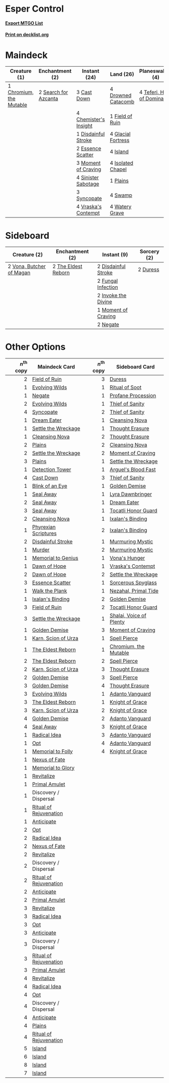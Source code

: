 # Esper Control

#### [Export MTGO List](../collection/Esper%20Control/Esper%20Control.txt)
#### [Print on decklist.org](http://decklist.org/?deckmain=3%09Cast%20Down%0A4%09Chemister's%20Insight%0A1%09Chromium,%20the%20Mutable%0A1%09Disdainful%20Stroke%0A4%09Drowned%20Catacomb%0A2%09Essence%20Scatter%0A1%09Field%20of%20Ruin%0A4%09Glacial%20Fortress%0A4%09Island%0A4%09Isolated%20Chapel%0A3%09Moment%20of%20Craving%0A1%09Plains%0A3%09Ritual%20of%20Soot%0A2%09Search%20for%20Azcanta%0A4%09Sinister%20Sabotage%0A4%09Swamp%0A3%09Syncopate%0A4%09Teferi,%20Hero%20of%20Dominaria%0A4%09Vraska's%20Contempt%0A4%09Watery%20Grave&deckside=2%09Disdainful%20Stroke%0A2%09Duress%0A2%09Fungal%20Infection%0A2%09Invoke%20the%20Divine%0A1%09Moment%20of%20Craving%0A2%09Negate%0A2%09The%20Eldest%20Reborn%0A2%09Vona,%20Butcher%20of%20Magan)
# Maindeck

|                                           Creature (1)                                           |                                        Enchantment (2)                                        |                                          Instant (24)                                          |                                          Land (26)                                          |                                           Planeswalker (4)                                           |                                        Sorcery (3)                                        |
|--------------------------------------------------------------------------------------------------|-----------------------------------------------------------------------------------------------|------------------------------------------------------------------------------------------------|---------------------------------------------------------------------------------------------|------------------------------------------------------------------------------------------------------|-------------------------------------------------------------------------------------------|
|1 [Chromium, the Mutable](http://gatherer.wizards.com/Pages/Card/Details.aspx?multiverseid=447350)|2 [Search for Azcanta](http://gatherer.wizards.com/Pages/Card/Details.aspx?multiverseid=435226)|3 [Cast Down](http://gatherer.wizards.com/Pages/Card/Details.aspx?multiverseid=442969)          |4 [Drowned Catacomb](http://gatherer.wizards.com/Pages/Card/Details.aspx?multiverseid=430633)|4 [Teferi, Hero of Dominaria](http://gatherer.wizards.com/Pages/Card/Details.aspx?multiverseid=443095)|3 [Ritual of Soot](http://gatherer.wizards.com/Pages/Card/Details.aspx?multiverseid=452834)|
|                                                                                                  |                                                                                               |4 [Chemister's Insight](http://gatherer.wizards.com/Pages/Card/Details.aspx?multiverseid=452782)|1 [Field of Ruin](http://gatherer.wizards.com/Pages/Card/Details.aspx?multiverseid=435415)   |                                                                                                      |                                                                                           |
|                                                                                                  |                                                                                               |1 [Disdainful Stroke](http://gatherer.wizards.com/Pages/Card/Details.aspx?multiverseid=446776)  |4 [Glacial Fortress](http://gatherer.wizards.com/Pages/Card/Details.aspx?multiverseid=435416)|                                                                                                      |                                                                                           |
|                                                                                                  |                                                                                               |2 [Essence Scatter](http://gatherer.wizards.com/Pages/Card/Details.aspx?multiverseid=438446)    |4 [Island](http://gatherer.wizards.com/Pages/Card/Details.aspx?multiverseid=439602)          |                                                                                                      |                                                                                           |
|                                                                                                  |                                                                                               |3 [Moment of Craving](http://gatherer.wizards.com/Pages/Card/Details.aspx?multiverseid=439736)  |4 [Isolated Chapel](http://gatherer.wizards.com/Pages/Card/Details.aspx?multiverseid=382189) |                                                                                                      |                                                                                           |
|                                                                                                  |                                                                                               |4 [Sinister Sabotage](http://gatherer.wizards.com/Pages/Card/Details.aspx?multiverseid=452804)  |1 [Plains](http://gatherer.wizards.com/Pages/Card/Details.aspx?multiverseid=439601)          |                                                                                                      |                                                                                           |
|                                                                                                  |                                                                                               |3 [Syncopate](http://gatherer.wizards.com/Pages/Card/Details.aspx?multiverseid=270369)          |4 [Swamp](http://gatherer.wizards.com/Pages/Card/Details.aspx?multiverseid=439603)           |                                                                                                      |                                                                                           |
|                                                                                                  |                                                                                               |4 [Vraska's Contempt](http://gatherer.wizards.com/Pages/Card/Details.aspx?multiverseid=435283)  |4 [Watery Grave](http://gatherer.wizards.com/Pages/Card/Details.aspx?multiverseid=405114)    |                                                                                                      |                                                                                           |


# Sideboard

|                                           Creature (2)                                            |                                       Enchantment (2)                                        |                                         Instant (9)                                          |                                    Sorcery (2)                                    |
|---------------------------------------------------------------------------------------------------|----------------------------------------------------------------------------------------------|----------------------------------------------------------------------------------------------|-----------------------------------------------------------------------------------|
|2 [Vona, Butcher of Magan](http://gatherer.wizards.com/Pages/Card/Details.aspx?multiverseid=435387)|2 [The Eldest Reborn](http://gatherer.wizards.com/Pages/Card/Details.aspx?multiverseid=442978)|2 [Disdainful Stroke](http://gatherer.wizards.com/Pages/Card/Details.aspx?multiverseid=446776)|2 [Duress](http://gatherer.wizards.com/Pages/Card/Details.aspx?multiverseid=270465)|
|                                                                                                   |                                                                                              |2 [Fungal Infection](http://gatherer.wizards.com/Pages/Card/Details.aspx?multiverseid=442982) |                                                                                   |
|                                                                                                   |                                                                                              |2 [Invoke the Divine](http://gatherer.wizards.com/Pages/Card/Details.aspx?multiverseid=447152)|                                                                                   |
|                                                                                                   |                                                                                              |1 [Moment of Craving](http://gatherer.wizards.com/Pages/Card/Details.aspx?multiverseid=439736)|                                                                                   |
|                                                                                                   |                                                                                              |2 [Negate](http://gatherer.wizards.com/Pages/Card/Details.aspx?multiverseid=447135)           |                                                                                   |


# Other Options

|*n*<sup>th</sup> copy|                                          Maindeck Card                                          |*n*<sup>th</sup> copy|                                          Sideboard Card                                          |
|--------------------:|-------------------------------------------------------------------------------------------------|--------------------:|--------------------------------------------------------------------------------------------------|
|                    2|[Field of Ruin](http://gatherer.wizards.com/Pages/Card/Details.aspx?multiverseid=435415)         |                    3|[Duress](http://gatherer.wizards.com/Pages/Card/Details.aspx?multiverseid=270465)                 |
|                    1|[Evolving Wilds](http://gatherer.wizards.com/Pages/Card/Details.aspx?multiverseid=397871)        |                    1|[Ritual of Soot](http://gatherer.wizards.com/Pages/Card/Details.aspx?multiverseid=452834)         |
|                    1|[Negate](http://gatherer.wizards.com/Pages/Card/Details.aspx?multiverseid=447135)                |                    1|[Profane Procession](http://gatherer.wizards.com/Pages/Card/Details.aspx?multiverseid=439826)     |
|                    2|[Evolving Wilds](http://gatherer.wizards.com/Pages/Card/Details.aspx?multiverseid=397871)        |                    1|[Thief of Sanity](http://gatherer.wizards.com/Pages/Card/Details.aspx?multiverseid=452955)        |
|                    4|[Syncopate](http://gatherer.wizards.com/Pages/Card/Details.aspx?multiverseid=270369)             |                    2|[Thief of Sanity](http://gatherer.wizards.com/Pages/Card/Details.aspx?multiverseid=452955)        |
|                    1|[Dream Eater](http://gatherer.wizards.com/Pages/Card/Details.aspx?multiverseid=452788)           |                    1|[Cleansing Nova](http://gatherer.wizards.com/Pages/Card/Details.aspx?multiverseid=447145)         |
|                    1|[Settle the Wreckage](http://gatherer.wizards.com/Pages/Card/Details.aspx?multiverseid=435186)   |                    1|[Thought Erasure](http://gatherer.wizards.com/Pages/Card/Details.aspx?multiverseid=452956)        |
|                    1|[Cleansing Nova](http://gatherer.wizards.com/Pages/Card/Details.aspx?multiverseid=447145)        |                    2|[Thought Erasure](http://gatherer.wizards.com/Pages/Card/Details.aspx?multiverseid=452956)        |
|                    2|[Plains](http://gatherer.wizards.com/Pages/Card/Details.aspx?multiverseid=439601)                |                    2|[Cleansing Nova](http://gatherer.wizards.com/Pages/Card/Details.aspx?multiverseid=447145)         |
|                    2|[Settle the Wreckage](http://gatherer.wizards.com/Pages/Card/Details.aspx?multiverseid=435186)   |                    2|[Moment of Craving](http://gatherer.wizards.com/Pages/Card/Details.aspx?multiverseid=439736)      |
|                    3|[Plains](http://gatherer.wizards.com/Pages/Card/Details.aspx?multiverseid=439601)                |                    1|[Settle the Wreckage](http://gatherer.wizards.com/Pages/Card/Details.aspx?multiverseid=435186)    |
|                    1|[Detection Tower](http://gatherer.wizards.com/Pages/Card/Details.aspx?multiverseid=447386)       |                    1|[Arguel's Blood Fast](http://gatherer.wizards.com/Pages/Card/Details.aspx?multiverseid=439316)    |
|                    4|[Cast Down](http://gatherer.wizards.com/Pages/Card/Details.aspx?multiverseid=442969)             |                    3|[Thief of Sanity](http://gatherer.wizards.com/Pages/Card/Details.aspx?multiverseid=452955)        |
|                    1|[Blink of an Eye](http://gatherer.wizards.com/Pages/Card/Details.aspx?multiverseid=442934)       |                    1|[Golden Demise](http://gatherer.wizards.com/Pages/Card/Details.aspx?multiverseid=439730)          |
|                    1|[Seal Away](http://gatherer.wizards.com/Pages/Card/Details.aspx?multiverseid=442919)             |                    1|[Lyra Dawnbringer](http://gatherer.wizards.com/Pages/Card/Details.aspx?multiverseid=442914)       |
|                    2|[Seal Away](http://gatherer.wizards.com/Pages/Card/Details.aspx?multiverseid=442919)             |                    1|[Dream Eater](http://gatherer.wizards.com/Pages/Card/Details.aspx?multiverseid=452788)            |
|                    3|[Seal Away](http://gatherer.wizards.com/Pages/Card/Details.aspx?multiverseid=442919)             |                    1|[Tocatli Honor Guard](http://gatherer.wizards.com/Pages/Card/Details.aspx?multiverseid=435194)    |
|                    2|[Cleansing Nova](http://gatherer.wizards.com/Pages/Card/Details.aspx?multiverseid=447145)        |                    1|[Ixalan's Binding](http://gatherer.wizards.com/Pages/Card/Details.aspx?multiverseid=435168)       |
|                    1|[Phyrexian Scriptures](http://gatherer.wizards.com/Pages/Card/Details.aspx?multiverseid=442988)  |                    2|[Ixalan's Binding](http://gatherer.wizards.com/Pages/Card/Details.aspx?multiverseid=435168)       |
|                    2|[Disdainful Stroke](http://gatherer.wizards.com/Pages/Card/Details.aspx?multiverseid=446776)     |                    1|[Murmuring Mystic](http://gatherer.wizards.com/Pages/Card/Details.aspx?multiverseid=452795)       |
|                    1|[Murder](http://gatherer.wizards.com/Pages/Card/Details.aspx?multiverseid=442087)                |                    2|[Murmuring Mystic](http://gatherer.wizards.com/Pages/Card/Details.aspx?multiverseid=452795)       |
|                    1|[Memorial to Genius](http://gatherer.wizards.com/Pages/Card/Details.aspx?multiverseid=443131)    |                    1|[Vona's Hunger](http://gatherer.wizards.com/Pages/Card/Details.aspx?multiverseid=439747)          |
|                    1|[Dawn of Hope](http://gatherer.wizards.com/Pages/Card/Details.aspx?multiverseid=452758)          |                    1|[Vraska's Contempt](http://gatherer.wizards.com/Pages/Card/Details.aspx?multiverseid=435283)      |
|                    2|[Dawn of Hope](http://gatherer.wizards.com/Pages/Card/Details.aspx?multiverseid=452758)          |                    2|[Settle the Wreckage](http://gatherer.wizards.com/Pages/Card/Details.aspx?multiverseid=435186)    |
|                    3|[Essence Scatter](http://gatherer.wizards.com/Pages/Card/Details.aspx?multiverseid=438446)       |                    1|[Sorcerous Spyglass](http://gatherer.wizards.com/Pages/Card/Details.aspx?multiverseid=435407)     |
|                    1|[Walk the Plank](http://gatherer.wizards.com/Pages/Card/Details.aspx?multiverseid=435284)        |                    1|[Nezahal, Primal Tide](http://gatherer.wizards.com/Pages/Card/Details.aspx?multiverseid=439702)   |
|                    1|[Ixalan's Binding](http://gatherer.wizards.com/Pages/Card/Details.aspx?multiverseid=435168)      |                    2|[Golden Demise](http://gatherer.wizards.com/Pages/Card/Details.aspx?multiverseid=439730)          |
|                    3|[Field of Ruin](http://gatherer.wizards.com/Pages/Card/Details.aspx?multiverseid=435415)         |                    2|[Tocatli Honor Guard](http://gatherer.wizards.com/Pages/Card/Details.aspx?multiverseid=435194)    |
|                    3|[Settle the Wreckage](http://gatherer.wizards.com/Pages/Card/Details.aspx?multiverseid=435186)   |                    1|[Shalai, Voice of Plenty](http://gatherer.wizards.com/Pages/Card/Details.aspx?multiverseid=442923)|
|                    1|[Golden Demise](http://gatherer.wizards.com/Pages/Card/Details.aspx?multiverseid=439730)         |                    3|[Moment of Craving](http://gatherer.wizards.com/Pages/Card/Details.aspx?multiverseid=439736)      |
|                    1|[Karn, Scion of Urza](http://gatherer.wizards.com/Pages/Card/Details.aspx?multiverseid=442889)   |                    1|[Spell Pierce](http://gatherer.wizards.com/Pages/Card/Details.aspx?multiverseid=425876)           |
|                    1|[The Eldest Reborn](http://gatherer.wizards.com/Pages/Card/Details.aspx?multiverseid=442978)     |                    1|[Chromium, the Mutable](http://gatherer.wizards.com/Pages/Card/Details.aspx?multiverseid=447350)  |
|                    2|[The Eldest Reborn](http://gatherer.wizards.com/Pages/Card/Details.aspx?multiverseid=442978)     |                    2|[Spell Pierce](http://gatherer.wizards.com/Pages/Card/Details.aspx?multiverseid=425876)           |
|                    2|[Karn, Scion of Urza](http://gatherer.wizards.com/Pages/Card/Details.aspx?multiverseid=442889)   |                    3|[Thought Erasure](http://gatherer.wizards.com/Pages/Card/Details.aspx?multiverseid=452956)        |
|                    2|[Golden Demise](http://gatherer.wizards.com/Pages/Card/Details.aspx?multiverseid=439730)         |                    3|[Spell Pierce](http://gatherer.wizards.com/Pages/Card/Details.aspx?multiverseid=425876)           |
|                    3|[Golden Demise](http://gatherer.wizards.com/Pages/Card/Details.aspx?multiverseid=439730)         |                    4|[Thought Erasure](http://gatherer.wizards.com/Pages/Card/Details.aspx?multiverseid=452956)        |
|                    3|[Evolving Wilds](http://gatherer.wizards.com/Pages/Card/Details.aspx?multiverseid=397871)        |                    1|[Adanto Vanguard](http://gatherer.wizards.com/Pages/Card/Details.aspx?multiverseid=435152)        |
|                    3|[The Eldest Reborn](http://gatherer.wizards.com/Pages/Card/Details.aspx?multiverseid=442978)     |                    1|[Knight of Grace](http://gatherer.wizards.com/Pages/Card/Details.aspx?multiverseid=442911)        |
|                    3|[Karn, Scion of Urza](http://gatherer.wizards.com/Pages/Card/Details.aspx?multiverseid=442889)   |                    2|[Knight of Grace](http://gatherer.wizards.com/Pages/Card/Details.aspx?multiverseid=442911)        |
|                    4|[Golden Demise](http://gatherer.wizards.com/Pages/Card/Details.aspx?multiverseid=439730)         |                    2|[Adanto Vanguard](http://gatherer.wizards.com/Pages/Card/Details.aspx?multiverseid=435152)        |
|                    4|[Seal Away](http://gatherer.wizards.com/Pages/Card/Details.aspx?multiverseid=442919)             |                    3|[Knight of Grace](http://gatherer.wizards.com/Pages/Card/Details.aspx?multiverseid=442911)        |
|                    1|[Radical Idea](http://gatherer.wizards.com/Pages/Card/Details.aspx?multiverseid=452802)          |                    3|[Adanto Vanguard](http://gatherer.wizards.com/Pages/Card/Details.aspx?multiverseid=435152)        |
|                    1|[Opt](http://gatherer.wizards.com/Pages/Card/Details.aspx?multiverseid=435217)                   |                    4|[Adanto Vanguard](http://gatherer.wizards.com/Pages/Card/Details.aspx?multiverseid=435152)        |
|                    1|[Memorial to Folly](http://gatherer.wizards.com/Pages/Card/Details.aspx?multiverseid=443130)     |                    4|[Knight of Grace](http://gatherer.wizards.com/Pages/Card/Details.aspx?multiverseid=442911)        |
|                    1|[Nexus of Fate](http://gatherer.wizards.com/Pages/Card/Details.aspx?multiverseid=450253)         |                     |                                                                                                  |
|                    1|[Memorial to Glory](http://gatherer.wizards.com/Pages/Card/Details.aspx?multiverseid=443132)     |                     |                                                                                                  |
|                    1|[Revitalize](http://gatherer.wizards.com/Pages/Card/Details.aspx?multiverseid=447171)            |                     |                                                                                                  |
|                    1|[Primal Amulet](http://gatherer.wizards.com/Pages/Card/Details.aspx?multiverseid=435401)         |                     |                                                                                                  |
|                    1|Discovery / Dispersal                                                                            |                     |                                                                                                  |
|                    1|[Ritual of Rejuvenation](http://gatherer.wizards.com/Pages/Card/Details.aspx?multiverseid=435184)|                     |                                                                                                  |
|                    1|[Anticipate](http://gatherer.wizards.com/Pages/Card/Details.aspx?multiverseid=447180)            |                     |                                                                                                  |
|                    2|[Opt](http://gatherer.wizards.com/Pages/Card/Details.aspx?multiverseid=435217)                   |                     |                                                                                                  |
|                    2|[Radical Idea](http://gatherer.wizards.com/Pages/Card/Details.aspx?multiverseid=452802)          |                     |                                                                                                  |
|                    2|[Nexus of Fate](http://gatherer.wizards.com/Pages/Card/Details.aspx?multiverseid=450253)         |                     |                                                                                                  |
|                    2|[Revitalize](http://gatherer.wizards.com/Pages/Card/Details.aspx?multiverseid=447171)            |                     |                                                                                                  |
|                    2|Discovery / Dispersal                                                                            |                     |                                                                                                  |
|                    2|[Ritual of Rejuvenation](http://gatherer.wizards.com/Pages/Card/Details.aspx?multiverseid=435184)|                     |                                                                                                  |
|                    2|[Anticipate](http://gatherer.wizards.com/Pages/Card/Details.aspx?multiverseid=447180)            |                     |                                                                                                  |
|                    2|[Primal Amulet](http://gatherer.wizards.com/Pages/Card/Details.aspx?multiverseid=435401)         |                     |                                                                                                  |
|                    3|[Revitalize](http://gatherer.wizards.com/Pages/Card/Details.aspx?multiverseid=447171)            |                     |                                                                                                  |
|                    3|[Radical Idea](http://gatherer.wizards.com/Pages/Card/Details.aspx?multiverseid=452802)          |                     |                                                                                                  |
|                    3|[Opt](http://gatherer.wizards.com/Pages/Card/Details.aspx?multiverseid=435217)                   |                     |                                                                                                  |
|                    3|[Anticipate](http://gatherer.wizards.com/Pages/Card/Details.aspx?multiverseid=447180)            |                     |                                                                                                  |
|                    3|Discovery / Dispersal                                                                            |                     |                                                                                                  |
|                    3|[Ritual of Rejuvenation](http://gatherer.wizards.com/Pages/Card/Details.aspx?multiverseid=435184)|                     |                                                                                                  |
|                    3|[Primal Amulet](http://gatherer.wizards.com/Pages/Card/Details.aspx?multiverseid=435401)         |                     |                                                                                                  |
|                    4|[Revitalize](http://gatherer.wizards.com/Pages/Card/Details.aspx?multiverseid=447171)            |                     |                                                                                                  |
|                    4|[Radical Idea](http://gatherer.wizards.com/Pages/Card/Details.aspx?multiverseid=452802)          |                     |                                                                                                  |
|                    4|[Opt](http://gatherer.wizards.com/Pages/Card/Details.aspx?multiverseid=435217)                   |                     |                                                                                                  |
|                    4|Discovery / Dispersal                                                                            |                     |                                                                                                  |
|                    4|[Anticipate](http://gatherer.wizards.com/Pages/Card/Details.aspx?multiverseid=447180)            |                     |                                                                                                  |
|                    4|[Plains](http://gatherer.wizards.com/Pages/Card/Details.aspx?multiverseid=439601)                |                     |                                                                                                  |
|                    4|[Ritual of Rejuvenation](http://gatherer.wizards.com/Pages/Card/Details.aspx?multiverseid=435184)|                     |                                                                                                  |
|                    5|[Island](http://gatherer.wizards.com/Pages/Card/Details.aspx?multiverseid=439602)                |                     |                                                                                                  |
|                    6|[Island](http://gatherer.wizards.com/Pages/Card/Details.aspx?multiverseid=439602)                |                     |                                                                                                  |
|                    8|[Island](http://gatherer.wizards.com/Pages/Card/Details.aspx?multiverseid=439602)                |                     |                                                                                                  |
|                    7|[Island](http://gatherer.wizards.com/Pages/Card/Details.aspx?multiverseid=439602)                |                     |                                                                                                  |

